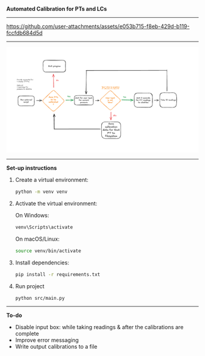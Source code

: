 **Automated Calibration for PTs and LCs**

<hr />

https://github.com/user-attachments/assets/e053b715-f8eb-429d-b119-fccfdb684d5d

<hr />

![Auto Cal Flow](./assets/auto-cal-flow.png "Program Flow")

<hr />

**Set-up instructions**

1. Create a virtual environment:

   ```bash
   python -m venv venv
   ```

2. Activate the virtual environment:

   On Windows:

   ```bash
   venv\Scripts\activate
   ```

   On macOS/Linux:

   ```bash
   source venv/bin/activate
   ```

3. Install dependencies:

   ```bash
   pip install -r requirements.txt
   ```

4. Run project
   ```bash
   python src/main.py
   ```

<hr />

**To-do**

<ul>
  <li>
  Disable input box: while taking readings & after the calibrations are complete </li>
  <li>Improve error messaging </li>
  <li>Write output calibrations to a file</li>
</ul>
